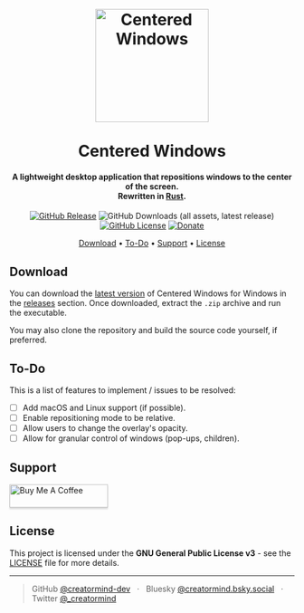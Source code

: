 <h1 align="center">
    <br />
    <div><img src="icon.ico" alt="Centered Windows" width="200" /></div>
    <br />
    Centered Windows
    <br />
</h1>

<h4 align="center">
    A lightweight desktop application that repositions windows to the center of the screen.
    <br />
    Rewritten in <a href="https://www.rust-lang.org/" target="_blank">Rust</a>.
</h4>

<p align="center">
    <a href="https://github.com/creatormind-dev/centered-windows/releases/latest"><img alt="GitHub Release" src="https://img.shields.io/github/v/release/creatormind-dev/centered-windows?color=green"></a>
    <img alt="GitHub Downloads (all assets, latest release)" src="https://img.shields.io/github/downloads/creatormind-dev/centered-windows/total?color=blue">
    <a href="https://github.com/creatormind-dev/centered-windows/LICENSE.md"><img alt="GitHub License" src="https://img.shields.io/github/license/creatormind-dev/centered-windows"></a>
    <a href="https://buymeacoffee.com/creatormind"><img alt="Donate" src="https://img.shields.io/badge/%24-donate-bb5794"></a>
</p>

<p align="center">
    <a href="#download">Download</a> •
    <a href="#to-do">To-Do</a> •
    <a href="#support">Support</a> •
    <a href="#license">License</a>
</p>

## Download

You can download the [latest version](https://github.com/creatormind-dev/centered-windows/releases/latest) of Centered Windows for Windows in the [releases](https://github.com/creatormind-dev/centered-windows/releases) section.
Once downloaded, extract the `.zip` archive and run the executable.

You may also clone the repository and build the source code yourself, if preferred. 

## To-Do

This is a list of features to implement / issues to be resolved:

- [ ] Add macOS and Linux support (if possible). 
- [ ] Enable repositioning mode to be relative.
- [ ] Allow users to change the overlay's opacity.
- [ ] Allow for granular control of windows (pop-ups, children).

## Support

<a href="https://buymeacoffee.com/creatormind" target="_blank"><img src="https://www.buymeacoffee.com/assets/img/custom_images/purple_img.png" alt="Buy Me A Coffee" style="height: 41px !important;width: 174px !important;box-shadow: 0px 3px 2px 0px rgba(190, 190, 190, 0.5) !important;-webkit-box-shadow: 0px 3px 2px 0px rgba(190, 190, 190, 0.5) !important;" ></a>

## License

This project is licensed under the **GNU General Public License v3** - see the [LICENSE](LICENSE.md) file for more details.

---

> GitHub [@creatormind-dev](https://github.com/creatormind-dev) &nbsp; &middot; &nbsp;
> Bluesky [@creatormind.bsky.social](https://bsky.app/profile/creatormind.bsky.social) &nbsp; &middot; &nbsp;
> Twitter [@_creatormind](https://x.com/_creatormind)
